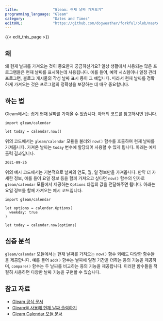 ```yaml
---
title:                "Gleam: 현재 날짜 가져오기"
programming_language: "Gleam"
category:             "Dates and Times"
editURL:              "https://github.com/dogweather/forkful/blob/master/content/ko/gleam/getting-the-current-date.md"
---
```


{{< edit_this_page >}}

## 왜

왜 현재 날짜를 가져오는 것이 중요한지 궁금하신가요? 일상 생활에서 사용되는 많은 프로그램들은 현재 날짜를 표시하는데 사용됩니다. 예를 들어, 예약 시스템이나 일정 관리 프로그램, 블로그 게시물의 작성 날짜 표시 등이 그 예입니다. 따라서 현재 날짜를 정확하게 가져오는 것은 프로그램의 정확성을 보장하는 데 매우 중요합니다.

## 하는 법

Gleam에서는 쉽게 현재 날짜를 가져올 수 있습니다. 아래의 코드를 참고하시면 됩니다.

```Gleam
import gleam/calendar

let today = calendar.now()
```

위의 코드에서는 `gleam/calendar` 모듈을 불러와 `now()` 함수를 호출하여 현재 날짜를 가져옵니다. 가져온 날짜는 `today` 변수에 할당되어 사용할 수 있게 됩니다. 아래는 예제 출력 결과입니다.

```Gleam
2021-09-25
```

위의 예시 코드에서는 기본적으로 날짜의 연도, 월, 일 정보만을 가져옵니다. 만약 더 자세한 정보, 예를 들어 요일 정보 등을 함께 가져오고 싶다면 `now()` 함수의 인자로 `gleam/calendar` 모듈에서 제공하는 `Options` 타입의 값을 전달해주면 됩니다. 아래는 요일 정보를 함께 가져오는 예시 코드입니다.

```Gleam
import gleam/calendar

let options = calendar.Options(
  weekday: true
)

let today = calendar.now(options)
```

## 심층 분석

`gleam/calendar` 모듈에서는 현재 날짜를 가져오는 `now()` 함수 외에도 다양한 함수들을 제공합니다. 예를 들어 `add()` 함수는 날짜에 일정 기간을 더하는 등의 기능을 제공하며, `compare()` 함수는 두 날짜를 비교하는 등의 기능을 제공합니다. 이러한 함수들을 적절히 사용하면 다양한 날짜 기능을 구현할 수 있습니다.

## 참고 자료

- [Gleam 공식 문서](https://gleam.run/documentation/)
- [Gleam을 사용해 현재 날짜 출력하기](https://gleam.run/documentation/tutorials/getting-the-current-date/)
- [Gleam Calendar 모듈 문서](https://gleam.run/module/gleam/calendar/latest/)